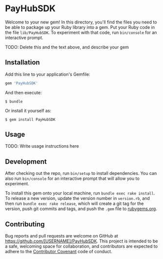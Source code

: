 # PayHubSDK

Welcome to your new gem! In this directory, you'll find the files you need to be able to package up your Ruby library into a gem. Put your Ruby code in the file `lib/PayHubSDK`. To experiment with that code, run `bin/console` for an interactive prompt.

TODO: Delete this and the text above, and describe your gem

## Installation

Add this line to your application's Gemfile:

```ruby
gem 'PayHubSDK'
```

And then execute:

    $ bundle

Or install it yourself as:

    $ gem install PayHubSDK

## Usage

TODO: Write usage instructions here

## Development

After checking out the repo, run `bin/setup` to install dependencies. You can also run `bin/console` for an interactive prompt that will allow you to experiment.

To install this gem onto your local machine, run `bundle exec rake install`. To release a new version, update the version number in `version.rb`, and then run `bundle exec rake release`, which will create a git tag for the version, push git commits and tags, and push the `.gem` file to [rubygems.org](https://rubygems.org).

## Contributing

Bug reports and pull requests are welcome on GitHub at https://github.com/[USERNAME]/PayHubSDK. This project is intended to be a safe, welcoming space for collaboration, and contributors are expected to adhere to the [Contributor Covenant](contributor-covenant.org) code of conduct.

